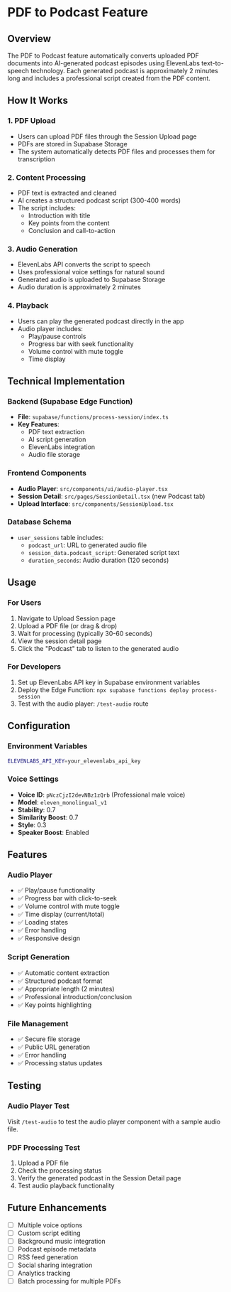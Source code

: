 # PDF to Podcast Feature

## Overview

The PDF to Podcast feature automatically converts uploaded PDF documents into AI-generated podcast episodes using ElevenLabs text-to-speech technology. Each generated podcast is approximately 2 minutes long and includes a professional script created from the PDF content.

## How It Works

### 1. PDF Upload
- Users can upload PDF files through the Session Upload page
- PDFs are stored in Supabase Storage
- The system automatically detects PDF files and processes them for transcription

### 2. Content Processing
- PDF text is extracted and cleaned
- AI creates a structured podcast script (300-400 words)
- The script includes:
  - Introduction with title
  - Key points from the content
  - Conclusion and call-to-action

### 3. Audio Generation
- ElevenLabs API converts the script to speech
- Uses professional voice settings for natural sound
- Generated audio is uploaded to Supabase Storage
- Audio duration is approximately 2 minutes

### 4. Playback
- Users can play the generated podcast directly in the app
- Audio player includes:
  - Play/pause controls
  - Progress bar with seek functionality
  - Volume control with mute toggle
  - Time display

## Technical Implementation

### Backend (Supabase Edge Function)
- **File**: `supabase/functions/process-session/index.ts`
- **Key Features**:
  - PDF text extraction
  - AI script generation
  - ElevenLabs integration
  - Audio file storage

### Frontend Components
- **Audio Player**: `src/components/ui/audio-player.tsx`
- **Session Detail**: `src/pages/SessionDetail.tsx` (new Podcast tab)
- **Upload Interface**: `src/components/SessionUpload.tsx`

### Database Schema
- `user_sessions` table includes:
  - `podcast_url`: URL to generated audio file
  - `session_data.podcast_script`: Generated script text
  - `duration_seconds`: Audio duration (120 seconds)

## Usage

### For Users
1. Navigate to Upload Session page
2. Upload a PDF file (or drag & drop)
3. Wait for processing (typically 30-60 seconds)
4. View the session detail page
5. Click the "Podcast" tab to listen to the generated audio

### For Developers
1. Set up ElevenLabs API key in Supabase environment variables
2. Deploy the Edge Function: `npx supabase functions deploy process-session`
3. Test with the audio player: `/test-audio` route

## Configuration

### Environment Variables
```bash
ELEVENLABS_API_KEY=your_elevenlabs_api_key
```

### Voice Settings
- **Voice ID**: `pNczCjzI2devNBz1zQrb` (Professional male voice)
- **Model**: `eleven_monolingual_v1`
- **Stability**: 0.7
- **Similarity Boost**: 0.7
- **Style**: 0.3
- **Speaker Boost**: Enabled

## Features

### Audio Player
- ✅ Play/pause functionality
- ✅ Progress bar with click-to-seek
- ✅ Volume control with mute toggle
- ✅ Time display (current/total)
- ✅ Loading states
- ✅ Error handling
- ✅ Responsive design

### Script Generation
- ✅ Automatic content extraction
- ✅ Structured podcast format
- ✅ Appropriate length (2 minutes)
- ✅ Professional introduction/conclusion
- ✅ Key points highlighting

### File Management
- ✅ Secure file storage
- ✅ Public URL generation
- ✅ Error handling
- ✅ Processing status updates

## Testing

### Audio Player Test
Visit `/test-audio` to test the audio player component with a sample audio file.

### PDF Processing Test
1. Upload a PDF file
2. Check the processing status
3. Verify the generated podcast in the Session Detail page
4. Test audio playback functionality

## Future Enhancements

- [ ] Multiple voice options
- [ ] Custom script editing
- [ ] Background music integration
- [ ] Podcast episode metadata
- [ ] RSS feed generation
- [ ] Social sharing integration
- [ ] Analytics tracking
- [ ] Batch processing for multiple PDFs 